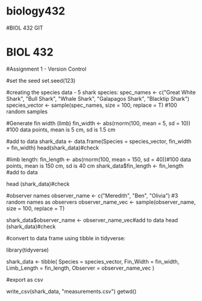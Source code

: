 # biology432
#BIOL 432 GIT 
# BIOL 432 
#Assignment 1 - Version Control 

#set the seed 
set.seed(123)

#creating the species data - 5 shark species: 
spec_names <- c("Great White Shark", "Bull Shark", "Whale Shark", "Galapagos Shark", "Blacktip Shark")
species_vector <- sample(spec_names, size = 100, replace = T) #100 random samples 

#Generate fin width (limb)
fin_width <- abs(rnorm(100, mean = 5, sd = 10)) #100 data points, mean is 5 cm, sd is 1.5 cm

#add to data 
shark_data <- data.frame(Species = species_vector, fin_width = fin_width)
head(shark_data)#check

#limb length: 
fin_length <- abs(rnorm(100, mean = 150, sd = 40))#100 data points, mean is 150 cm, sd is 40 cm
shark_data$fin_length <- fin_length #add to data  

head (shark_data)#check

#observer names
observer_name <- c("Meredith", "Ben", "Olivia") #3 random names as observers
observer_name_vec <- sample(observer_name, size = 100, replace = T)

shark_data$observer_name <- observer_name_vec#add to data 
head (shark_data)#check


#convert to data frame using tibble in tidyverse: 

library(tidyverse)

shark_data <- tibble(
  Species = species_vector,
  Fin_Width = fin_width,
  Limb_Length = fin_length,
  Observer = observer_name_vec
)

#export as csv

write_csv(shark_data, "measurements.csv")
getwd()
